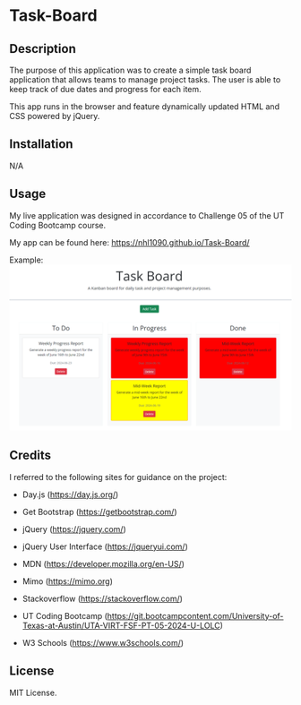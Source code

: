 # Task-Board


## Description

The purpose of this application was to create a simple task board application that allows teams to manage project tasks. The user is able to keep track of due dates and progress for each item.

This app runs in the browser and feature dynamically updated HTML and CSS powered by jQuery.


## Installation

N/A


## Usage

My live application was designed in accordance to Challenge 05 of the UT Coding Bootcamp course.

My app can be found here: https://nhl1090.github.io/Task-Board/

Example:
![alt text](Task-Board.png)

## Credits

I referred to the following sites for guidance on the project:

- Day.js (https://day.js.org/)

- Get Bootstrap (https://getbootstrap.com/)

- jQuery (https://jquery.com/)

- jQuery User Interface (https://jqueryui.com/)

- MDN (https://developer.mozilla.org/en-US/)

- Mimo (https://mimo.org)

- Stackoverflow (https://stackoverflow.com/)

- UT Coding Bootcamp (https://git.bootcampcontent.com/University-of-Texas-at-Austin/UTA-VIRT-FSF-PT-05-2024-U-LOLC)

- W3 Schools (https://www.w3schools.com/)


## License

MIT License.

